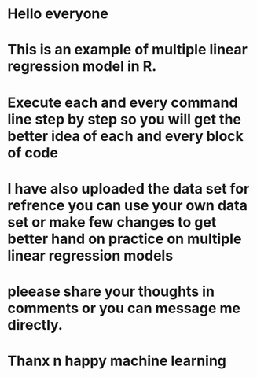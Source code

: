 # Hello everyone 
# This is an example of multiple linear regression model in R.
# Execute each and every command line step by step so you will get the better idea of each and every block of code 
# I have also uploaded the data set for refrence you can use your own data set or make few changes to get better hand on practice on multiple linear regression models
 
# pleease share your thoughts in comments or you can message me directly.
# Thanx n happy machine learning
